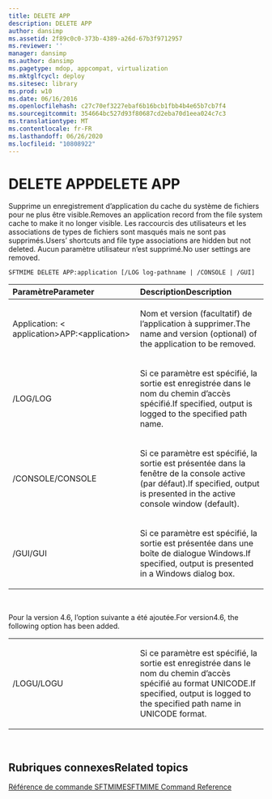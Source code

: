 ```yaml
---
title: DELETE APP
description: DELETE APP
author: dansimp
ms.assetid: 2f89c0c0-373b-4389-a26d-67b3f9712957
ms.reviewer: ''
manager: dansimp
ms.author: dansimp
ms.pagetype: mdop, appcompat, virtualization
ms.mktglfcycl: deploy
ms.sitesec: library
ms.prod: w10
ms.date: 06/16/2016
ms.openlocfilehash: c27c70ef3227ebaf6b16bcb1fbb4b4e65b7cb7f4
ms.sourcegitcommit: 354664bc527d93f80687cd2eba70d1eea024c7c3
ms.translationtype: MT
ms.contentlocale: fr-FR
ms.lasthandoff: 06/26/2020
ms.locfileid: "10808922"
---
```

# <span data-ttu-id="ba9f9-103">DELETE APP</span><span class="sxs-lookup"><span data-stu-id="ba9f9-103">DELETE APP</span></span>


<span data-ttu-id="ba9f9-104">Supprime un enregistrement d’application du cache du système de fichiers pour ne plus être visible.</span><span class="sxs-lookup"><span data-stu-id="ba9f9-104">Removes an application record from the file system cache to make it no longer visible.</span></span> <span data-ttu-id="ba9f9-105">Les raccourcis des utilisateurs et les associations de types de fichiers sont masqués mais ne sont pas supprimés.</span><span class="sxs-lookup"><span data-stu-id="ba9f9-105">Users’ shortcuts and file type associations are hidden but not deleted.</span></span> <span data-ttu-id="ba9f9-106">Aucun paramètre utilisateur n’est supprimé.</span><span class="sxs-lookup"><span data-stu-id="ba9f9-106">No user settings are removed.</span></span>

`SFTMIME DELETE APP:application [/LOG log-pathname | /CONSOLE | /GUI]`

<table>
<colgroup>
<col width="50%" />
<col width="50%" />
</colgroup>
<thead>
<tr class="header">
<th align="left"><span data-ttu-id="ba9f9-107">Paramètre</span><span class="sxs-lookup"><span data-stu-id="ba9f9-107">Parameter</span></span></th>
<th align="left"><span data-ttu-id="ba9f9-108">Description</span><span class="sxs-lookup"><span data-stu-id="ba9f9-108">Description</span></span></th>
</tr>
</thead>
<tbody>
<tr class="odd">
<td align="left"><p><span data-ttu-id="ba9f9-109">Application: &lt; application&gt;</span><span class="sxs-lookup"><span data-stu-id="ba9f9-109">APP:&lt;application&gt;</span></span></p></td>
<td align="left"><p><span data-ttu-id="ba9f9-110">Nom et version (facultatif) de l’application à supprimer.</span><span class="sxs-lookup"><span data-stu-id="ba9f9-110">The name and version (optional) of the application to be removed.</span></span></p></td>
</tr>
<tr class="even">
<td align="left"><p><span data-ttu-id="ba9f9-111">/LOG</span><span class="sxs-lookup"><span data-stu-id="ba9f9-111">/LOG</span></span></p></td>
<td align="left"><p><span data-ttu-id="ba9f9-112">Si ce paramètre est spécifié, la sortie est enregistrée dans le nom du chemin d’accès spécifié.</span><span class="sxs-lookup"><span data-stu-id="ba9f9-112">If specified, output is logged to the specified path name.</span></span></p></td>
</tr>
<tr class="odd">
<td align="left"><p><span data-ttu-id="ba9f9-113">/CONSOLE</span><span class="sxs-lookup"><span data-stu-id="ba9f9-113">/CONSOLE</span></span></p></td>
<td align="left"><p><span data-ttu-id="ba9f9-114">Si ce paramètre est spécifié, la sortie est présentée dans la fenêtre de la console active (par défaut).</span><span class="sxs-lookup"><span data-stu-id="ba9f9-114">If specified, output is presented in the active console window (default).</span></span></p></td>
</tr>
<tr class="even">
<td align="left"><p><span data-ttu-id="ba9f9-115">/GUI</span><span class="sxs-lookup"><span data-stu-id="ba9f9-115">/GUI</span></span></p></td>
<td align="left"><p><span data-ttu-id="ba9f9-116">Si ce paramètre est spécifié, la sortie est présentée dans une boîte de dialogue Windows.</span><span class="sxs-lookup"><span data-stu-id="ba9f9-116">If specified, output is presented in a Windows dialog box.</span></span></p></td>
</tr>
</tbody>
</table>

 

<span data-ttu-id="ba9f9-117">Pour la version 4.6, l’option suivante a été ajoutée.</span><span class="sxs-lookup"><span data-stu-id="ba9f9-117">For version4.6, the following option has been added.</span></span>

<table>
<colgroup>
<col width="50%" />
<col width="50%" />
</colgroup>
<tbody>
<tr class="odd">
<td align="left"><p><span data-ttu-id="ba9f9-118">/LOGU</span><span class="sxs-lookup"><span data-stu-id="ba9f9-118">/LOGU</span></span></p></td>
<td align="left"><p><span data-ttu-id="ba9f9-119">Si ce paramètre est spécifié, la sortie est enregistrée dans le nom du chemin d’accès spécifié au format UNICODE.</span><span class="sxs-lookup"><span data-stu-id="ba9f9-119">If specified, output is logged to the specified path name in UNICODE format.</span></span></p></td>
</tr>
</tbody>
</table>

 

## <span data-ttu-id="ba9f9-120">Rubriques connexes</span><span class="sxs-lookup"><span data-stu-id="ba9f9-120">Related topics</span></span>


[<span data-ttu-id="ba9f9-121">Référence de commande SFTMIME</span><span class="sxs-lookup"><span data-stu-id="ba9f9-121">SFTMIME Command Reference</span></span>](sftmime--command-reference.md)

 

 






